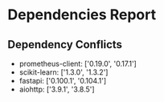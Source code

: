 # Dependencies Report

## Dependency Conflicts

- prometheus-client: ['0.19.0', '0.17.1']
- scikit-learn: ['1.3.0', '1.3.2']
- fastapi: ['0.100.1', '0.104.1']
- aiohttp: ['3.9.1', '3.8.5']
